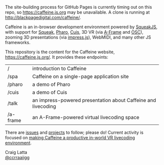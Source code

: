 The site-building process for GitHub Pages is currently timing out on this repo, so https://caffeine.js.org may be unavailable. A clone is running at http://blackpagedigital.com/caffeine/.

Caffeine is an in-browser development environment powered by [SqueakJS](https://squeak.js.org), with support for [Squeak](http://squeak.org), [Pharo](https://pharo.org), [Cuis](http://cuis-smalltalk.org), 3D VR (via [A-Frame](https://aframe.io) and [OSC](http://opensoundcontrol.org)), zooming 3D presentations (via [impress.js](https://impress.js.org)), WebMIDI, and many other JS frameworks.

This repository is the content for the Caffeine website, https://caffeine.js.org/. It provides these endpoints:

<table>
<tr><td>/</td><td>introduction to Caffeine</tr>
<tr><td>/spa</td><td>Caffeine on a single-page application site</tr>
<tr><td>/pharo</td><td>a demo of Pharo</tr>
<tr><td>/cuis</td><td>a demo of Cuis</tr>
<tr><td>/talk</td><td>an impress-powered presentation about Caffeine and livecoding</td></tr>
<tr><td>/a-frame</td><td>an A-Frame-powered virtual livecoding space</td></tr>
</table>

There are [issues](https://github.com/ccrraaiigg/ccrraaiigg.github.io/issues) and [projects](https://github.com/ccrraaiigg/ccrraaiigg.github.io/projects) to follow; please do! Current activity is focused on [making Caffeine a productive in-world VR livecoding environment](https://github.com/ccrraaiigg/ccrraaiigg.github.io/projects/1).

Craig Latta
<br>
[@ccrraaiigg](https://twitter.com/ccrraaiigg)

